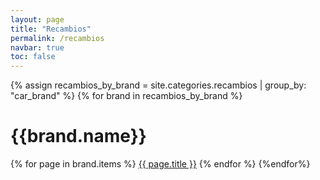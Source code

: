```yaml
---
layout: page
title: "Recambios"
permalink: /recambios
navbar: true
toc: false
---
```


{% assign recambios_by_brand = site.categories.recambios | group_by: "car_brand" %}
 {% for brand in recambios_by_brand %}
# {{brand.name}}
 {% for page in brand.items %}
  [{{ page.title }}]({{page.url}}) 
 {% endfor %}
{%endfor%}